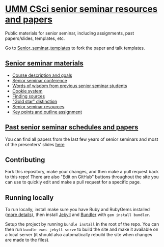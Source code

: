 # [UMM CSci senior seminar resources and papers](https://umm-csci.github.io/senior-seminar/)

Public materials for senior seminar, including assignments, past papers/slides, templates, etc. 

Go to [Senior_seminar_templates](https://github.com/UMM-CSci/Senior_seminar_templates) to fork the paper and talk templates.

## [Senior seminar materials](https://umm-csci.github.io/senior-seminar/resources/)

   * [Course description and goals](https://umm-csci.github.io/senior-seminar/resources/Description.html)
   * [Senior seminar conference](https://umm-csci.github.io/senior-seminar/resources/Senior%20seminar%20conferences.html)
   * [Words of wisdom from previous senior seminar students](https://umm-csci.github.io/senior-seminar/resources/Words%20of%20wisdom%20from%20past%20seniors.html) 
   * [Cookie system](https://umm-csci.github.io/senior-seminar/resources/cookieResources.html)
   * [Finding sources](https://umm-csci.github.io/senior-seminar/resources/FindingSources.html)
   * ["Gold star" distinction](https://umm-csci.github.io/senior-seminar/resources/Goldstardistinction.html)
   * [Senior seminar resources](https://umm-csci.github.io/senior-seminar/resources/seniorsemresources.html)
   * [Key points and outline assignment](https://umm-csci.github.io/senior-seminar/resources/Keypointsandpaperoutlines.html)

## [Past senior seminar schedules and papers](https://umm-csci.github.io/senior-seminar/seminars/)

You can find all papers from the last few years of senior seminars and most of the presenters' slides [here](https://umm-csci.github.io/senior-seminar/seminars/)

## Contributing
Fork this repository, make your changes, and then make a pull request back to this repo! There are also "Edit on GitHub" buttons throughout the site you can use to quickly edit and make a pull request for a specific page.

## Running locally
To run locally, install make sure you have Ruby and RubyGems installed ([more details](https://jekyllrb.com/docs/installation/)), then install [Jekyll](https://jekyllrb.com/) and [Bundler](https://bundler.io/) with `gem install bundler`.

Setup the project by running `bundle install` in the root of the repo. You can then run `bundle exec jekyll serve` to build the site and make it available on a local server (it should also automatically rebuild the site when changes are made to the files).
